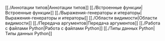 [[./Аннотации типов|Аннотации типов]]
[[./Встроенные функции|Встроенные функции]]
[[./Выражения-генераторы и итераторы|Выражения-генераторы и итераторы]]
[[./Области видимости|Области видимости]]
[[./Передача аргументов|Передача аргументов]]
[[./Работа с файлами Python|Работа с файлами Python]]
[[./Типы данных Python|Типы данных Python]]

